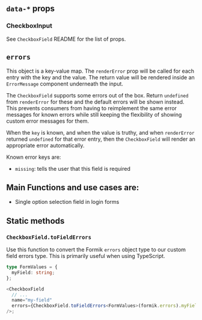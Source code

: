 ## `data-*` props

### CheckboxInput

See `CheckboxField` README for the list of props.

## `errors`

This object is a key-value map. The `renderError` prop will be called for each entry with the key and the value. The return value will be rendered inside an `ErrorMessage` component underneath the input.

The `CheckboxField` supports some errors out of the box. Return `undefined` from `renderError` for these and the default errors will be shown instead. This prevents consumers from having to reimplement the same error messages for known errors while still keeping the flexibility of showing custom error messages for them.

When the `key` is known, and when the value is truthy, and when `renderError` returned `undefined` for that error entry, then the `CheckboxField` will render an appropriate error automatically.

Known error keys are:

- `missing`: tells the user that this field is required

## Main Functions and use cases are:

- Single option selection field in login forms

## Static methods

### `CheckboxField.toFieldErrors`

Use this function to convert the Formik `errors` object type to our custom field errors type. This is primarily useful when using TypeScript.

```ts
type FormValues = {
  myField: string;
};

<CheckboxField
  // ...
  name="my-field"
  errors={CheckboxField.toFieldErrors<FormValues>(formik.errors).myField}
/>;
```
